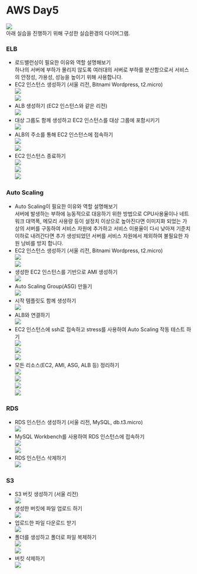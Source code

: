 # AWS Day5  
![](./Day5_diagram.png)    
아래 실습을 진행하기 위해 구성한 실습환경의 다이어그램.  
  
  
### ELB  
- 로드밸런싱이 필요한 이유와 역할 설명해보기    
  하나의 서버에 부하가 몰리지 않도록 여러대의 서버로 부하를 분산함으로서 서비스의 안정성, 가용성, 성능을   높이기 위해 사용합니다. 
- EC2 인스턴스 생성하기 (서울 리전, Bitnami Wordpress, t2.micro)  
![](../../Images/AWS/Day_5/01_Instance1.png)  
![](../../Images/AWS/Day_5/02_Instance2.png)  
- ALB 생성하기 (EC2 인스턴스와 같은 리전)  
![](../../Images/AWS/Day_5/03_ELB.png)  
- 대상 그룹도 함께 생성하고 EC2 인스턴스를 대상 그룹에 포함시키기    
![](../../Images/AWS/Day_5/04_ELB.png)  
- ALB의 주소를 통해 EC2 인스턴스에 접속하기  
![](../../Images/AWS/Day_5/05_ELB_Address.png)  
![](../../Images/AWS/Day_5/06_ELB_Address.png)  
- EC2 인스턴스 종료하기  
![](../../Images/AWS/Day_5/30_Deactivate_Instances.png)  
![](../../Images/AWS/Day_5/26_Delete_ELB.png)  
![](../../Images/AWS/Day_5/27_Delete_ELB_Group.png)  
  
### Auto Scaling  
- Auto Scaling이 필요한 이유와 역할 설명해보기    
  서버에 발생하는 부하에 능동적으로 대응하기 위한 방법으로 CPU사용율이나 네트워크 대역폭, 메모리 사용량 등이   설정치 이상으로 높아진다면 이미지화 되었는 가상의 서버를 구동하여 서비스 자원에 추가하고 서비스 이용율이 다시 낮아져 기준치 이하로 내려간다면 추가 생성되었던 서버를 서비스 자원에서 제외하여 불필요한 자원 낭비를 방지 합니다. 
- EC2 인스턴스 생성하기 (서울 리전, Bitnami Wordpress, t2.micro)  
![](../../Images/AWS/Day_5/01_Instance1.png)  
![](../../Images/AWS/Day_5/02_Instance2.png)  
- 생성한 EC2 인스턴스를 기반으로 AMI 생성하기  
![](../../Images/AWS/Day_5/07_AMI_Create.png)  
- Auto Scaling Group(ASG) 만들기  
![](../../Images/AWS/Day_5/10_Auto_Scaling.png)  
- 시작 템플릿도 함께 생성하기  
![](../../Images/AWS/Day_5/09_Auto_Scaling.png)  
- ALB와 연결하기  
![](../../Images/AWS/Day_5/11_AMI_Check.png)  
- EC2 인스턴스에 ssh로 접속하고 stress를 사용하여 Auto Scaling 작동 테스트 하기  
![](../../Images/AWS/Day_5/12_Ready_to_Stress.png)  
![](../../Images/AWS/Day_5/13_Stress.png)  
![](../../Images/AWS/Day_5/14_Create_New_Intance_by_Auto_Scaling.png)  
- 모든 리소스(EC2, AMI, ASG, ALB 등) 정리하기    
![](../../Images/AWS/Day_5/25_Delete_AS.png)  
![](../../Images/AWS/Day_5/28_Deactivate_AMI.png)  
![](../../Images/AWS/Day_5/29_Unregister_Deactivated_AMI.png)  
![](../../Images/AWS/Day_5/30_Deactivate_Instances.png)  
  
### RDS    
- RDS 인스턴스 생성하기 (서울 리전, MySQL, db.t3.micro)    
![](../../Images/AWS/Day_5/15_Create_RDS.png)  
- MySQL Workbench를 사용하여 RDS 인스턴스에 접속하기  
![](../../Images/AWS/Day_5/21_Connected_RDS.png)  
![](../../Images/AWS/Day_5/22_Connected_RDS.png)  
- RDS 인스턴스 삭제하기  
![](../../Images/AWS/Day_5/23_Delete_RDS.png)  
  
  
### S3  
- S3 버킷 생성하기 (서울 리전)  
![](../../Images/AWS/Day_5/16_Create_Bucket.png)  
- 생성한 버킷에 파일 업로드 하기  
![](../../Images/AWS/Day_5/17_Upload_to_Bucket.png)  
- 업로드한 파일 다운로드 받기  
![](../../Images/AWS/Day_5/18_Download_from_Bucket.png)  
- 폴더를 생성하고 폴더로 파일 복제하기  
![](../../Images/AWS/Day_5/19_Copy_to_Folder1.png)  
![](../../Images/AWS/Day_5/20_Copied_to_Folder.png)  
- 버킷 삭제하기    
![](../../Images/AWS/Day_5/24_Delete_Bucket.png)  
